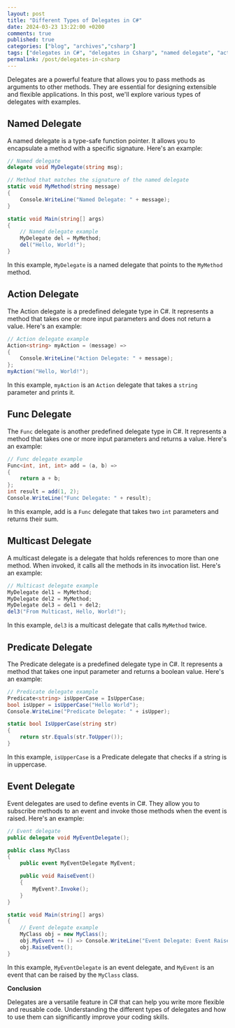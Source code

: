 ```yaml
---
layout: post
title: "Different Types of Delegates in C#"
date: 2024-03-23 13:22:00 +0200
comments: true
published: true
categories: ["blog", "archives","csharp"]
tags: ["delegates in C#", "delegates in Csharp", "named delegate", "action delegate","func delegate", "multicast delegate", "predicate delegate", "event delegate"]
permalink: /post/delegates-in-csharp
---
```


Delegates are a powerful feature that allows you to pass methods as arguments to other methods. They are essential for designing extensible and flexible applications. In this post, we'll explore various types of delegates with examples.

## Named Delegate

A named delegate is a type-safe function pointer. It allows you to encapsulate a method with a specific signature. Here's an example:

```csharp
// Named delegate
delegate void MyDelegate(string msg);

// Method that matches the signature of the named delegate
static void MyMethod(string message)
{
    Console.WriteLine("Named Delegate: " + message);
}

static void Main(string[] args)
{
    // Named delegate example
    MyDelegate del = MyMethod;
    del("Hello, World!");
}
```

In this example, `MyDelegate` is a named delegate that points to the `MyMethod` method.

## Action Delegate

The Action delegate is a predefined delegate type in C#. It represents a method that takes one or more input parameters and does not return a value. Here's an example:

```csharp
// Action delegate example
Action<string> myAction = (message) =>
{
    Console.WriteLine("Action Delegate: " + message);
};
myAction("Hello, World!");

```

In this example, `myAction` is an `Action` delegate that takes a `string` parameter and prints it.

## Func Delegate

The `Func` delegate is another predefined delegate type in C#. It represents a method that takes one or more input parameters and returns a value. Here's an example:

```csharp
// Func delegate example
Func<int, int, int> add = (a, b) =>
{
    return a + b;
};
int result = add(1, 2);
Console.WriteLine("Func Delegate: " + result);
```
In this example, add is a `Func` delegate that takes two `int` parameters and returns their sum.

## Multicast Delegate

A multicast delegate is a delegate that holds references to more than one method. When invoked, it calls all the methods in its invocation list. Here's an example:

```csharp
// Multicast delegate example
MyDelegate del1 = MyMethod;
MyDelegate del2 = MyMethod;
MyDelegate del3 = del1 + del2;
del3("From Multicast, Hello, World!");
```
In this example, `del3` is a multicast delegate that calls `MyMethod` twice.

## Predicate Delegate

The Predicate delegate is a predefined delegate type in C#. It represents a method that takes one input parameter and returns a boolean value. Here's an example:

```csharp
// Predicate delegate example
Predicate<string> isUpperCase = IsUpperCase;
bool isUpper = isUpperCase("Hello World");
Console.WriteLine("Predicate Delegate: " + isUpper);

static bool IsUpperCase(string str)
{
    return str.Equals(str.ToUpper());
}
```
In this example, `isUpperCase` is a Predicate delegate that checks if a string is in uppercase.

## Event Delegate

Event delegates are used to define events in C#. They allow you to subscribe methods to an event and invoke those methods when the event is raised. Here's an example:

```csharp
// Event delegate
public delegate void MyEventDelegate();

public class MyClass
{
    public event MyEventDelegate MyEvent;

    public void RaiseEvent()
    {
        MyEvent?.Invoke();
    }
}

static void Main(string[] args)
{
    // Event delegate example
    MyClass obj = new MyClass();
    obj.MyEvent += () => Console.WriteLine("Event Delegate: Event Raised");
    obj.RaiseEvent();
}
```

In this example, `MyEventDelegate` is an event delegate, and `MyEvent` is an event that can be raised by the `MyClass` class.

**Conclusion**

Delegates are a versatile feature in C# that can help you write more flexible and reusable code. Understanding the different types of delegates and how to use them can significantly improve your coding skills.
